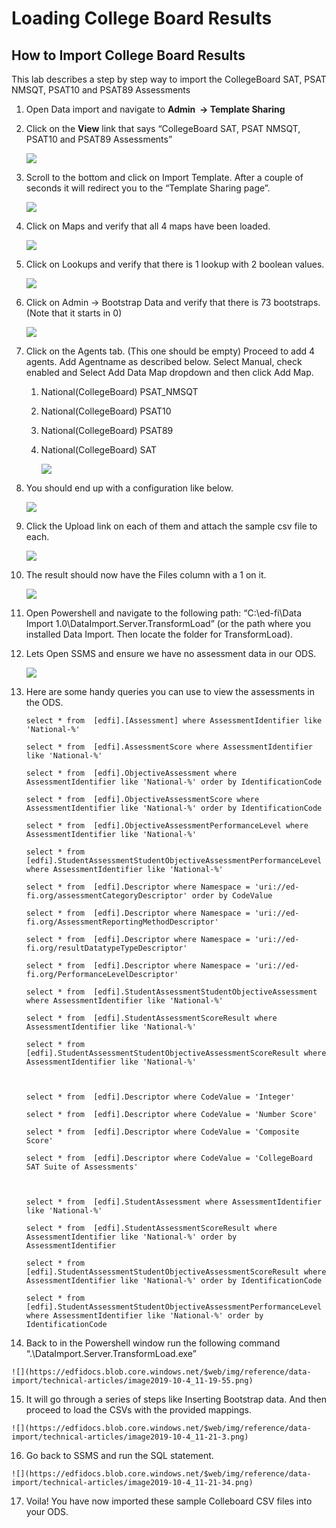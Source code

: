 # Loading College Board Results

## How to Import College Board Results

This lab describes a step by step way to import the CollegeBoard SAT, PSAT NMSQT, PSAT10 and PSAT89 Assessments

1. Open Data import and navigate to **Admin  -> Template Sharing**

2. Click on the **View** link that says “CollegeBoard SAT, PSAT NMSQT, PSAT10 and PSAT89 Assessments”

    ![](https://edfidocs.blob.core.windows.net/$web/img/reference/data-import/technical-articles/image2019-10-4_11-10-17.png)

3. Scroll to the bottom and click on Import Template. After a couple of seconds it will redirect you to the “Template Sharing page”.

    ![](https://edfidocs.blob.core.windows.net/$web/img/reference/data-import/technical-articles/image2019-10-4_11-12-25.png)

4. Click on Maps and verify that all 4 maps have been loaded.

    ![](https://edfidocs.blob.core.windows.net/$web/img/reference/data-import/technical-articles/image2019-10-4_11-13-12.png)

5. Click on Lookups and verify that there is 1 lookup with 2 boolean values.

    ![](https://edfidocs.blob.core.windows.net/$web/img/reference/data-import/technical-articles/image2019-10-4_11-13-44.png)

6. Click on Admin -> Bootstrap Data and verify that there is 73 bootstraps. (Note that it starts in 0)

    ![](https://edfidocs.blob.core.windows.net/$web/img/reference/data-import/technical-articles/image2019-10-4_11-14-26.png)

7. Click on the Agents tab. (This one should be empty) Proceed to add 4 agents. Add Agentname as described below. Select Manual, check enabled and Select Add Data Map dropdown and then click Add Map.
    1. National(CollegeBoard) PSAT\_NMSQT
    2. National(CollegeBoard) PSAT10
    3. National(CollegeBoard) PSAT89
    4. National(CollegeBoard) SAT

        ![](https://edfidocs.blob.core.windows.net/$web/img/reference/data-import/technical-articles/image2019-10-4_11-15-7.png)

8. You should end up with a configuration like below.

    ![](https://edfidocs.blob.core.windows.net/$web/img/reference/data-import/technical-articles/image2019-10-4_11-15-57.png)

9. Click the Upload link on each of them and attach the sample csv file to each.

    ![](https://edfidocs.blob.core.windows.net/$web/img/reference/data-import/technical-articles/image2019-10-4_11-17-16.png)

10. The result should now have the Files column with a 1 on it.

    ![](https://edfidocs.blob.core.windows.net/$web/img/reference/data-import/technical-articles/image2019-10-4_11-17-45.png)

11. Open Powershell and navigate to the following path: “C:\\ed-fi\\Data Import 1.0\\DataImport.Server.TransformLoad” (or the path where you installed Data Import. Then locate the folder for TransformLoad).
12. Lets Open SSMS and ensure we have no assessment data in our ODS.

    ![](https://edfidocs.blob.core.windows.net/$web/img/reference/data-import/technical-articles/image2019-10-4_11-18-14.png)

13. Here are some handy queries you can use to view the assessments in the ODS.

    ```
    select * from  [edfi].[Assessment] where AssessmentIdentifier like 'National-%'

    select * from  [edfi].AssessmentScore where AssessmentIdentifier like 'National-%'

    select * from  [edfi].ObjectiveAssessment where AssessmentIdentifier like 'National-%' order by IdentificationCode

    select * from  [edfi].ObjectiveAssessmentScore where AssessmentIdentifier like 'National-%' order by IdentificationCode

    select * from  [edfi].ObjectiveAssessmentPerformanceLevel where AssessmentIdentifier like 'National-%'

    select * from  [edfi].StudentAssessmentStudentObjectiveAssessmentPerformanceLevel where AssessmentIdentifier like 'National-%'

    select * from  [edfi].Descriptor where Namespace = 'uri://ed-fi.org/assessmentCategoryDescriptor' order by CodeValue

    select * from  [edfi].Descriptor where Namespace = 'uri://ed-fi.org/AssessmentReportingMethodDescriptor'

    select * from  [edfi].Descriptor where Namespace = 'uri://ed-fi.org/resultDatatypeTypeDescriptor'

    select * from  [edfi].Descriptor where Namespace = 'uri://ed-fi.org/PerformanceLevelDescriptor'

    select * from  [edfi].StudentAssessmentStudentObjectiveAssessment where AssessmentIdentifier like 'National-%'

    select * from  [edfi].StudentAssessmentScoreResult where AssessmentIdentifier like 'National-%'

    select * from  [edfi].StudentAssessmentStudentObjectiveAssessmentScoreResult where AssessmentIdentifier like 'National-%'



    select * from  [edfi].Descriptor where CodeValue = 'Integer'

    select * from  [edfi].Descriptor where CodeValue = 'Number Score'

    select * from  [edfi].Descriptor where CodeValue = 'Composite Score'

    select * from  [edfi].Descriptor where CodeValue = 'CollegeBoard SAT Suite of Assessments'



    select * from  [edfi].StudentAssessment where AssessmentIdentifier like 'National-%'

    select * from  [edfi].StudentAssessmentScoreResult where AssessmentIdentifier like 'National-%' order by AssessmentIdentifier

    select * from  [edfi].StudentAssessmentStudentObjectiveAssessmentScoreResult where AssessmentIdentifier like 'National-%' order by IdentificationCode

    select * from  [edfi].StudentAssessmentStudentObjectiveAssessmentPerformanceLevel where AssessmentIdentifier like 'National-%' order by IdentificationCode
    ```



14.  Back to in the Powershell window run the following command “.\\DataImport.Server.TransformLoad.exe”

    ![](https://edfidocs.blob.core.windows.net/$web/img/reference/data-import/technical-articles/image2019-10-4_11-19-55.png)




15.  It will go through a series of steps like Inserting Bootstrap data. And then proceed to load the CSVs with the provided mappings.

    ![](https://edfidocs.blob.core.windows.net/$web/img/reference/data-import/technical-articles/image2019-10-4_11-21-3.png)




16.  Go back to SSMS and run the SQL statement.

    ![](https://edfidocs.blob.core.windows.net/$web/img/reference/data-import/technical-articles/image2019-10-4_11-21-34.png)




17.  Voila! You have now imported these sample Colleboard CSV files into your ODS.

